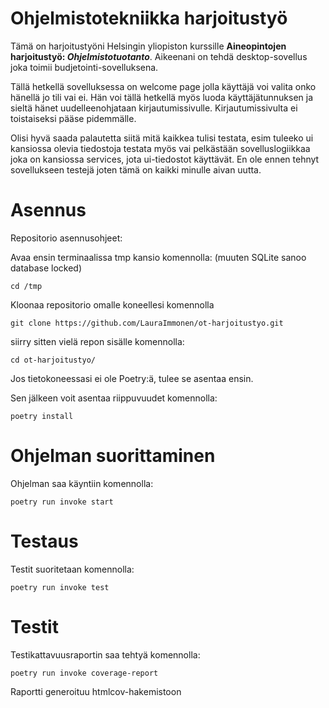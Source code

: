 # Ohjelmistotekniikka harjoitustyö

Tämä on harjoitustyöni Helsingin yliopiston kurssille **Aineopintojen harjoitustyö: _Ohjelmistotuotanto_**.
Aikeenani on tehdä desktop-sovellus joka toimii budjetointi-sovelluksena.

Tällä hetkellä sovelluksessa on welcome page jolla käyttäjä voi valita onko hänellä jo tili vai ei.
Hän voi tällä hetkellä myös luoda käyttäjätunnuksen ja sieltä hänet uudelleenohjataan kirjautumissivulle.
Kirjautumissivulta ei toistaiseksi pääse pidemmälle.

Olisi hyvä saada palautetta siitä mitä kaikkea tulisi testata, esim tuleeko ui kansiossa olevia tiedostoja testata myös vai pelkästään sovelluslogiikkaa joka on kansiossa services, jota ui-tiedostot käyttävät. En ole ennen tehnyt sovellukseen testejä joten tämä on kaikki minulle aivan uutta.

# Asennus

Repositorio asennusohjeet:

Avaa ensin terminaalissa tmp kansio komennolla: (muuten SQLite sanoo database locked)

```
cd /tmp
```

Kloonaa repositorio omalle koneellesi komennolla

```
git clone https://github.com/LauraImmonen/ot-harjoitustyo.git
```

siirry sitten vielä repon sisälle komennolla:

```
cd ot-harjoitustyo/
```

Jos tietokoneessasi ei ole Poetry:ä, tulee se asentaa ensin.

Sen jälkeen voit asentaa riippuvuudet komennolla:

```
poetry install
```

# Ohjelman suorittaminen

Ohjelman saa käyntiin komennolla:

```
poetry run invoke start
```

# Testaus

Testit suoritetaan komennolla:

```
poetry run invoke test
```

# Testit

Testikattavuusraportin saa tehtyä komennolla:

```
poetry run invoke coverage-report
```

Raportti generoituu htmlcov-hakemistoon
